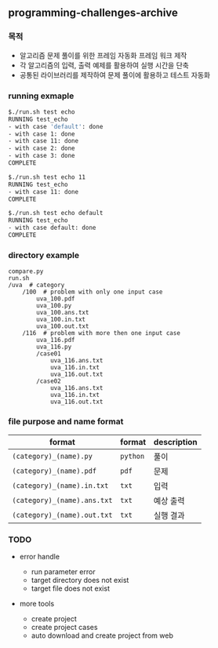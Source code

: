 ## programming-challenges-archive

### 목적
- 알고리즘 문제 풀이를 위한 프레임 자동화 프레임 워크 제작
- 각 알고리즘의 입력, 출력 예제를 활용하여 실행 시간을 단축
- 공통된 라이브러리를 제작하여 문제 풀이에 활용하고 테스트 자동화


### running exmaple
``` bash
$./run.sh test echo
RUNNING test_echo
- with case 'default': done
- with case 1: done
- with case 11: done
- with case 2: done
- with case 3: done
COMPLETE

$./run.sh test echo 11
RUNNING test_echo
- with case 11: done
COMPLETE

$./run.sh test echo default
RUNNING test_echo
- with case default: done
COMPLETE
```

### directory example
```
compare.py
run.sh
/uva  # category
	/100  # problem with only one input case
	    uva_100.pdf
		uva_100.py
		uva_100.ans.txt
		uva_100.in.txt
		uva_100.out.txt
	/116  # problem with more then one input case
	    uva_116.pdf
		uva_116.py
		/case01 
            uva_116.ans.txt
            uva_116.in.txt
            uva_116.out.txt
        /case02 
            uva_116.ans.txt
            uva_116.in.txt
            uva_116.out.txt
```

### file purpose and name format
| format                      | format     | description |
| ----------------------------| ---------- | ----------- |
| `(category)_(name).py`      | `python`   | 풀이         |
| `(category)_(name).pdf`     | `pdf`      | 문제         |
| `(category)_(name).in.txt`  | `txt`      | 입력         |
| `(category)_(name).ans.txt` | `txt`      | 예상 출력     |
| `(category)_(name).out.txt` | `txt`      | 실행 결과     |


### TODO
- error handle
    + run parameter error
    + target directory does not exist
    + target file does not exist

- more tools
    + create project
    + create project cases
    + auto download and create project from web

